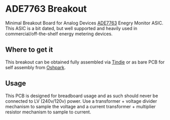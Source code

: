 # ADE7763 Breakout

Minimal Breakout Board for Analog Devices [ADE7763](https://www.analog.com/media/en/technical-documentation/data-sheets/ADE7763.pdf) Enegry Monitor ASIC. This ASIC is a bit dated, but well supported and heavily used in commercial/off-the-shelf
energy metering devices.

## Where to get it

This breakout can be obtained fully assembled via [Tindie](https://www.tindie.com/products/whatnick/ade7763-breakout/) or
as bare PCB for self assembly from [Oshpark](https://oshpark.com/shared_projects/Y6oIkjGJ).

## Usage

This PCB is designed for breadboard usage and as such should never be connected to LV (240v/120v) power. Use a transformer +
voltage divider mechanism to sample the voltage and a current transformer + multiplier resistor mechanism to sample to current.